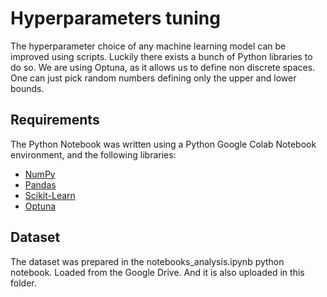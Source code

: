 # Hyperparameters tuning

The hyperparameter choice of any machine learning model can be improved using scripts. Luckily there exists a bunch of Python libraries to do so. We are using Optuna, as it allows us to define non discrete spaces. One can just pick random numbers defining only the upper and lower bounds.


## Requirements


The Python Notebook was written using a Python Google Colab Notebook environment, and the following libraries:

- [NumPy](http://www.numpy.org/)
- [Pandas](http://pandas.pydata.org/)
- [Scikit-Learn](http://scikit-learn.org/stable/)
- [Optuna](https://optuna.org/)


## Dataset

The dataset was prepared in the notebooks_analysis.ipynb python notebook. Loaded from the Google Drive. And it is also uploaded in this folder.
